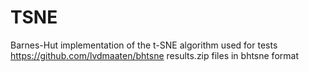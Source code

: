 # TSNE
Barnes-Hut implementation of the t-SNE algorithm used for tests https://github.com/lvdmaaten/bhtsne
results.zip files in bhtsne format